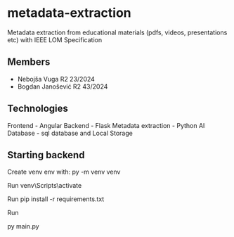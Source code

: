 # metadata-extraction
Metadata extraction from educational materials (pdfs, videos, presentations etc) with IEEE LOM Specification

## Members

-  Nebojša Vuga R2 23/2024
-  Bogdan Janošević R2 43/2024

## Technologies

Frontend - Angular
Backend - Flask
Metadata extraction - Python AI
Database - sql database and Local Storage


## Starting backend

Create venv env with:
 py -m venv venv

Run
venv\Scripts\activate

Run 
pip install -r requirements.txt

Run

py main.py